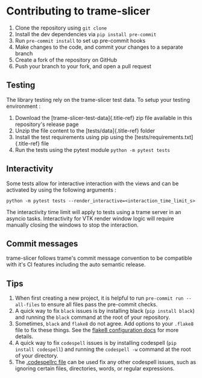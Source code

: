 # Contributing to trame-slicer

1. Clone the repository using `git clone`
1. Install the dev dependencies via `pip install pre-commit`
1. Run `pre-commit install` to set up pre-commit hooks
1. Make changes to the code, and commit your changes to a separate branch
1. Create a fork of the repository on GitHub
1. Push your branch to your fork, and open a pull request

## Testing

The library testing rely on the trame-slicer test data. To setup your testing
environment :

1. Download the [trame-slicer-test-data]{.title-ref} zip file available in this
   repository\'s release page
1. Unzip the file content to the [tests/data]{.title-ref} folder
1. Install the test requirements using pip using the
   [tests/requirements.txt]{.title-ref} file
1. Run the tests using the pytest module `python -m pytest tests`

## Interactivity

Some tests allow for interactive interaction with the views and can be activated
by using the following arguments :

`python -m pytest tests --render_interactive=<interaction_time_limit_s>`

The interactivity time limit will apply to tests using a trame server in an
asyncio tasks. Interactivity for VTK render window logic will require manually
closing the windows to stop the interaction.

## Commit messages

trame-slicer follows trame\'s commit message convention to be compatible with
it\'s CI features including the auto semantic release.

## Tips

1. When first creating a new project, it is helpful to run
   `pre-commit run --all-files` to ensure all files pass the pre-commit checks.
1. A quick way to fix `black` issues is by installing black
   (`pip install black`) and running the `black` command at the root of your
   repository.
1. Sometimes, `black` and `flake8` do not agree. Add options to your `.flake8`
   file to fix these things. See the
   [flake8 configuration docs](https://flake8.pycqa.org/en/latest/user/configuration.html)
   for more details.
1. A quick way to fix `codespell` issues is by installing codespell
   (`pip install codespell`) and running the `codespell -w` command at the root
   of your directory.
1. The
   [.codespellrc file](https://github.com/codespell-project/codespell#using-a-config-file)
   can be used fix any other codespell issues, such as ignoring certain files,
   directories, words, or regular expressions.

